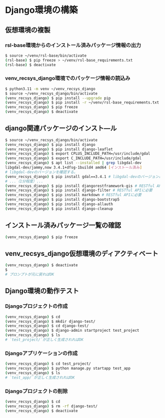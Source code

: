 # Django環境の構築

## 仮想環境の複製

### rsl-base環境からのインストール済みパッケージ情報の出力
```bash
$ source ~/venv/rsl-base/bin/activate
(rsl-base) $ pip freeze > ~/venv/rsl-base_requirements.txt
(rsl-base) $ deactivate
```

### venv_recsys_django環境でのパッケージ情報の読込み
```bash
$ python3.11 -m venv ~/venv_recsys_django
$ source ~/venv_recsys_django/bin/activate
(venv_recsys_django) $ pip install --upgrade pip
(venv_recsys_django) $ pip install -r ~/venv/rsl-base_requirements.txt
(venv_recsys_django) $ pip freeze
(venv_recsys_django) $ deactivate
```

## django関連パッケージのインスト―ル
```bash
$ source ~/venv_recsys_django/bin/activate
(venv_recsys_django) $ pip install django
(venv_recsys_django) $ pip install django-leaflet
(venv_recsys_django) $ export CPLUS_INCLUDE_PATH=/usr/include/gdal
(venv_recsys_django) $ export C_INCLUDE_PATH=/usr/include/gdal
(venv_recsys_django) $ apt list --installed | grep libgdal-dev
libgdal-dev/jammy,now 3.4.1+dfsg-1build4 amd64 [インストール済み]
# libgdal-devのバージョンを確認する。
(venv_recsys_django) $ pip install gdal==3.4.1 # libgdal-devのバージョンに合わせる # GeoDjangoに必要
# ...（1分程度）...
(venv_recsys_django) $ pip install djangorestframework-gis # RESTful APIに必要
(venv_recsys_django) $ pip install django-filter # RESTful APIに必要
(venv_recsys_django) $ pip install markdown # RESTful APIに必要
(venv_recsys_django) $ pip install django-bootstrap5
(venv_recsys_django) $ pip install django-allauth
(venv_recsys_django) $ pip install django-cleanup
```

## インストール済みパッケージ一覧の確認
```bash
(venv_recsys_django) $ pip freeze
```

## venv_recsys_django仮想環境のディアクティベート
```bash
(venv_recsys_django) $ deactivate
$
# プロンプトが元に戻ればOK
```

## Django環境の動作テスト

### Djangoプロジェクトの作成
```bash
(venv_recsys_django) $ cd
(venv_recsys_django) $ mkdir django-test/
(venv_recsys_django) $ cd django-test/
(venv_recsys_django) $ django-admin startproject test_project
(venv_recsys_django) $ ls
# `test_project/`が正しく生成されればOK
```

### Djangoアプリケーションの作成
```bash
(venv_recsys_django) $ cd test_project/
(venv_recsys_django) $ python manage.py startapp test_app
(venv_recsys_django) $ ls
# `test_app/`が正しく生成されればOK
```

### Djangoプロジェクトの削除
```bash
(venv_recsys_django) $ cd
(venv_recsys_django) $ rm -rf django-test/
(venv_recsys_django) $ deactivate
```
